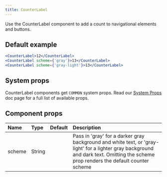 ```yaml
---
title: CounterLabel
---
```


Use the CounterLabel component to add a count to navigational elements and buttons.

## Default example
```.jsx
<CounterLabel>12</CounterLabel>
<CounterLabel scheme={'gray'}>13</CounterLabel>
<CounterLabel scheme={'gray-light'}>13</CounterLabel>
```

## System props

CounterLabel components get `COMMON` system props. Read our [System Props](/components/docs/system-props) doc page for a full list of available props.

## Component props

| Name | Type | Default | Description |
| :- | :- | :-: | :- |
| scheme | String | | Pass in 'gray' for a darker gray background and white text, or 'gray-light' for a lighter gray background and dark text. Omitting the scheme prop renders the default counter scheme |
